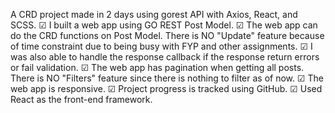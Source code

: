 A CRD project made in 2 days using gorest API with Axios, React, and SCSS.
☑ I built a web app using GO REST Post Model.
☑ The web app can do the CRD functions on Post Model. There is NO "Update" feature because of time constraint due to being busy with FYP and other assignments.
☑ I was also able to handle the response callback if the response return errors or fail validation.
☑ The web app has pagination when getting all posts. There is NO "Filters" feature since there is nothing to filter as of now.
☑ The web app is responsive.
☑  Project progress is tracked using GitHub.
☑ Used React as the front-end framework.